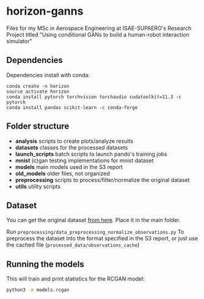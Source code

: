 # horizon-ganns

Files for my MSc in Aerospace Engineering at ISAE-SUPAERO's Research Project titled "Using conditional GANs to build a human-robot interaction simulator"

## Dependencies
Dependencies install with conda:
```
conda create -n horizon
source activate horizon
conda install pytorch torchvision torchaudio cudatoolkit=11.3 -c pytorch
conda install pandas scikit-learn -c conda-forge
```

## Folder structure

- **analysis** scripts to create plots/analyze results
- **datasets** classes for the processed datasets
- **launch_scripts** batch scripts to launch pando's training jobs
- **mnist** (c)gan testing implementations for mnist dataset
- **models** main models used in the S3 report
- **old_models** older files, not organized
- **preprocessing** scripts to process/filter/normalize the original dataset
- **utils** utility scripts


## Dataset

You can get the original dataset [from here](https://personnel.isae-supaero.fr/isae_ressources/caroline-chanel/horizon/). Place it in the main folder.

Run `preprocessing/data_preprocessing_normalize_observations.py`
To preprocess the dataset into the format specified in the S3 report, or just use the cached file (`processed_data/observations_cache`)

## Running the models
This will train and print statistics for the RCGAN model:
```bash
python3 -m models.rcgan
```
